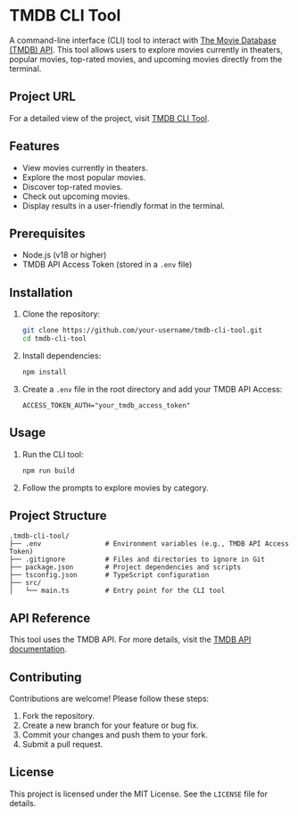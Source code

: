 # TMDB CLI Tool

A command-line interface (CLI) tool to interact with [The Movie Database (TMDB) API](https://www.themoviedb.org/documentation/api). This tool allows users to explore movies currently in theaters, popular movies, top-rated movies, and upcoming movies directly from the terminal.

## Project URL

For a detailed view of the project, visit [TMDB CLI Tool](https://roadmap.sh/projects/tmdb-cli).

## Features

-   View movies currently in theaters.
-   Explore the most popular movies.
-   Discover top-rated movies.
-   Check out upcoming movies.
-   Display results in a user-friendly format in the terminal.

## Prerequisites

-   Node.js (v18 or higher)
-   TMDB API Access Token (stored in a `.env` file)

## Installation

1. Clone the repository:

    ```bash
    git clone https://github.com/your-username/tmdb-cli-tool.git
    cd tmdb-cli-tool
    ```

2. Install dependencies:

    ```bash
    npm install
    ```

3. Create a `.env` file in the root directory and add your TMDB API Access:
    ```env
    ACCESS_TOKEN_AUTH="your_tmdb_access_token"
    ```

## Usage

1. Run the CLI tool:

    ```bash
    npm run build
    ```

2. Follow the prompts to explore movies by category.

## Project Structure

```
.tmdb-cli-tool/
├── .env                # Environment variables (e.g., TMDB API Access Token)
├── .gitignore          # Files and directories to ignore in Git
├── package.json        # Project dependencies and scripts
├── tsconfig.json       # TypeScript configuration
├── src/
│   └── main.ts         # Entry point for the CLI tool
```

## API Reference

This tool uses the TMDB API. For more details, visit the [TMDB API documentation](https://www.themoviedb.org/documentation/api).

## Contributing

Contributions are welcome! Please follow these steps:

1. Fork the repository.
2. Create a new branch for your feature or bug fix.
3. Commit your changes and push them to your fork.
4. Submit a pull request.

## License

This project is licensed under the MIT License. See the `LICENSE` file for details.
